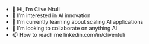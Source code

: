 - 👋 Hi, I’m Clive Ntuli 
- 👀 I’m interested in AI innovation
- 🌱 I’m currently learning about scaling AI applications
- 💞️ I’m looking to collaborate on anything AI
- 📫 How to reach me linkedin.com/in/cliventuli

<!---
Mashava/Mashava is a ✨ special ✨ repository because its `README.md` (this file) appears on your GitHub profile.
You can click the Preview link to take a look at your changes.
--->
